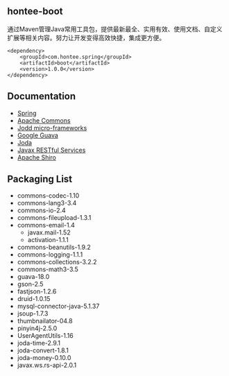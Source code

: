## hontee-boot

通过Maven管理Java常用工具包，提供最新最全、实用有效、使用文档、自定义扩展等相关内容。努力让开发变得高效快捷，集成更方便。

```
<dependency>
	<groupId>com.hontee.spring</groupId>
	<artifactId>boot</artifactId>
	<version>1.0.0</version>
</dependency>
```

## Documentation

- [Spring](http://spring.io)
- [Apache Commons](http://commons.apache.org/)
- [Jodd micro-frameworks](http://jodd.org/)
- [Google Guava](https://github.com/google/guava/wiki)
- [Joda](http://www.joda.org/)
- [Javax RESTful Services](https://jax-rs-spec.java.net/)
- [Apache Shiro](http://shiro.apache.org/)

## Packaging List

- commons-codec-1.10
- commons-lang3-3.4
- commons-io-2.4
- commons-fileupload-1.3.1
- commons-email-1.4
	- javax.mail-1.52
	- activation-1.1.1
- commons-beanutils-1.9.2
- commons-logging-1.1.1
- commons-collections-3.2.2
- commons-math3-3.5
- guava-18.0
- gson-2.5
- fastjson-1.2.6
- druid-1.0.15
- mysql-connector-java-5.1.37
- jsoup-1.7.3
- thumbnailator-04.8
- pinyin4j-2.5.0
- UserAgentUtils-1.16
- joda-time-2.9.1
- joda-convert-1.8.1
- joda-money-0.10.0
- javax.ws.rs-api-2.0.1
